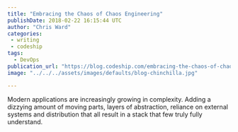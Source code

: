 ```yaml
---
title: "Embracing the Chaos of Chaos Engineering"
publishDate: 2018-02-22 16:15:44 UTC
author: "Chris Ward"
categories:
 - writing
 - codeship
tags:
  - DevOps
publication_url: "https://blog.codeship.com/embracing-the-chaos-of-chaos-engineering/"
image: "../../../assets/images/defaults/blog-chinchilla.jpg"

---
```

Modern applications are increasingly growing in complexity. Adding a dizzying amount of moving parts, layers of abstraction, reliance on external systems and distribution that all result in a stack that few truly fully understand.

